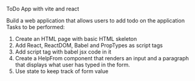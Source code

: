 ToDo App with vite and react

Build a web application that allows users to add todo on the application
Tasks to be performed:
1. Create an HTML page with basic HTML skeleton
2. Add React, ReactDOM, Babel and PropTypes as script tags
3. Add script tag with babel jsx code in it
4. Create a HelpFrom component that renders an input and a paragraph that displays what
user has typed in the form.
5. Use state to keep track of form value
